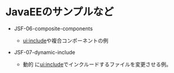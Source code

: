 # JavaEEのサンプルなど

* JSF-06-composite-components
   * <ui:include>や複合コンポーネントの例

* JSF-07-dynamic-include
   * 動的 に<ui:include>でインクルードするファイルを変更させる例。
  
  
